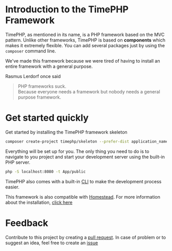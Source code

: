 # Introduction to the TimePHP Framework

TimePHP, as mentioned in its name, is a PHP framework based on the MVC pattern. Unlike other frameworks, TimePHP is based on **components** which makes it extremely flexible. You can add several packages just by using the `composer` command line.

We've made this framework because we were tired of having to install an entire framework with a general purpose.

Rasmus Lerdorf once said 

> PHP frameworks suck. <br>
> Because everyone needs a framework but nobody needs a general purpose framework.

# Get started quickly

Get started by installing the TimePHP framework skeleton

```bash
composer create-project timephp/skeleton --prefer-dist application_name
```

Everything will be set up for you. The only thing you need to do is to navigate to you project and start your development server using the built-in PHP server.

```bash
php -S localhost:8080 -t App/public
```

TimePHP also comes with a built-in [CLI](core/cli.md) to make the development process easier.<br>

This framework is also compatible with [Homestead](https://laravel.com/docs/8.x/homestead). For more information about the installation, [click here](getting-started/installation.md)

# Feedback

Contribute to this project by creating a [pull request](https://github.com/TimePHP-org/TimePHP/pulls). In case of problem or to suggest an idea, feel free to create an [issue](https://github.com/TimePHP-org/TimePHP/issues)